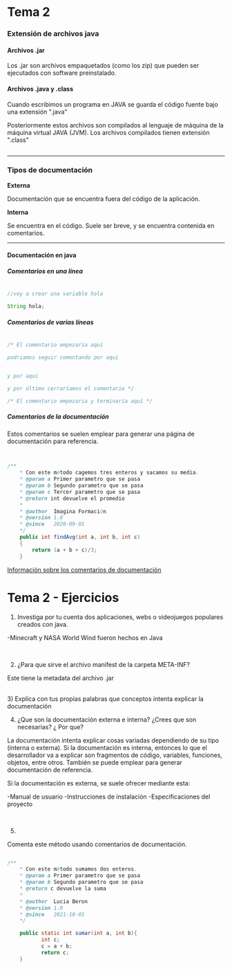 # Tema 2


<h3> Extensión de archivos java </h3>

<h4> Archivos .jar </h4>

Los .jar son archivos empaquetados (como los zip) que pueden ser ejecutados con software preinstalado.

<h4> Archivos .java y .class </h4>

Cuando escribimos un programa en JAVA se guarda el código fuente bajo una extensión ".java"

Posteriormente estos archivos son compilados al lenguaje de máquina de la máquina virtual JAVA (JVM). Los archivos compilados tienen extensión ".class"

<img href="http://4.bp.blogspot.com/_UxBljXKkbV4/S-cZ3j0489I/AAAAAAAAAZw/W0FM0NVBpUc/s400/java-class-programa.gif">

<hr>

<h3> Tipos de documentación </h3>

<b>Externa</b> <br>

Documentación que se encuentra fuera del código de la aplicación.

<b>Interna</b> <br>

Se encuentra en el código. Suele ser breve, y se encuentra contenida en comentarios.

<hr>

<h4> Documentación en java </h4>

<h5> Comentarios en una línea </h5>

```java

//voy a crear una variable hola

String hola;

```

<h5> Comentarios de varias líneas </h5>


```java

/* El comentario empezaria aquí

podriamos seguir comentando por aqui


y por aqui

y por último cerraríamos el comentario */

```


```java
/* El comentario empezaria y terminaría aquí */
```


<h5> Comentarios de la documentación </h5>

Estos comentarios se suelen emplear para generar una página de documentación para referencia.

```java


/**
    * Con este método cagemos tres enteros y sacamos su media.
    * @param a Primer parametro que se pasa
    * @param b Segundo parametro que se pasa
    * @param c Tercer parametro que se pasa
    * @return int devuelve el promedio
    *
	* @author  Imagina Formación
	* @version 1.0
	* @since   2020-09-01
    */
    public int findAvg(int a, int b, int c) 
    {
        return (a + b + c)/3;
    }

```


<a href="https://www.oracle.com/technical-resources/articles/java/javadoc-tool.html">Información sobre los comentarios de documentación</a>



# Tema 2 - Ejercicios 

1) Investiga por tu cuenta dos aplicaciones, webs o videojuegos populares creados con java.

-Minecraft y NASA World Wind fueron hechos en Java

<br>

2) ¿Para que sirve el archivo manifest de la carpeta META-INF?

Este tiene la metadata del archivo .jar

<br>
3) Explica con tus propias palabras que conceptos intenta explicar la documentación  <br>

4) ¿Que son la documentación externa e interna? ¿Crees que son necesarias? ¿ Por que? <br>

La documentación intenta explicar cosas variadas dependiendo de su tipo (interna o externa). Si la documentación es interna,
entonces lo que el desarrollador va a explicar son fragmentos de código, variables, funciones, objetos, entre otros. También se puede 
emplear para generar documentación de referencia.

Si la documentación es externa, se suele ofrecer mediante esta:

-Manual de usuario
-Instrucciones de instalación
-Especificaciones del proyecto

<br>

5)
 Comenta este método usando comentarios de documentación.


```java

/**
    * Con este método sumamos dos enteros.
    * @param a Primer parametro que se pasa
    * @param b Segundo parametro que se pasa
    * @return c devuelve la suma
    *
	* @author  Lucia Beron
	* @version 1.0
	* @since   2021-10-01
    */

    public static int sumar(int a, int b){
           int c;
           c = a + b;
           return c;
    }

```


